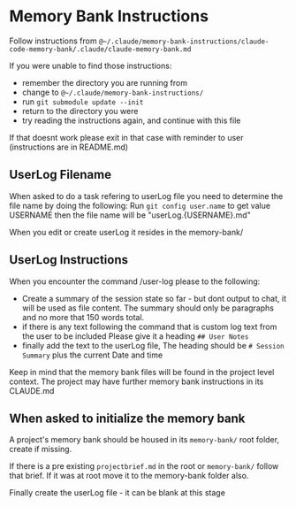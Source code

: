 # Memory Bank Instructions

Follow instructions from `@~/.claude/memory-bank-instructions/claude-code-memory-bank/.claude/claude-memory-bank.md`

If you were unable to find those instructions:
- remember the directory you are running from
- change to  `@~/.claude/memory-bank-instructions/`
- run `git submodule update --init`
- return to the directory you were
- try reading the instructions again, and continue with this file

If that doesnt work please exit in that case with reminder to user (instructions are in README.md)

## UserLog Filename
When asked to do a task refering to userLog file you need to determine
the file name by doing the following:
Run `git config user.name` to get value USERNAME then the file name will be
"userLog.{USERNAME}.md"

When you edit or create userLog it resides in the memory-bank/

## UserLog Instructions

When you encounter the command /user-log please to the following:
- Create a summary of the session state so far - but dont output to chat, it will be used as file content. The summary should only be paragraphs and no more that 150 words total.
- if there is any text following the command that is custom log text from the user to be included Please give it a heading `## User Notes`
- finally add the text to the userLog file, The heading should be `# Session Summary` plus the current Date and time

Keep in mind that the memory bank files will be found in the project level context.
The project may have further memory bank instructions in its CLAUDE.md

## When asked to initialize the memory bank

A project's memory bank should be housed in its `memory-bank/` root folder, create if missing.

If there is a pre existing `projectbrief.md` in the root or `memory-bank/` follow that brief.
If it was at root move it to the memory-bank folder also.

Finally create the userLog file - it can be blank at this stage